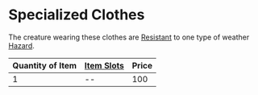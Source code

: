 # Specialized Clothes

The creature wearing these clothes are [Resistant](../../../../Conditions/Resistant.md) to one type of weather [Hazard](../../../../Hazards/Elemental.md).

| Quantity of Item | [Item Slots](../../../../../Player%20Characters/Derived%20Statistics/Item%20Slots.md) | Price |
| ---------------- | ------------------------------------------------------------------------------------- | ----- |
| 1                | --                                                                                    | 100   |
